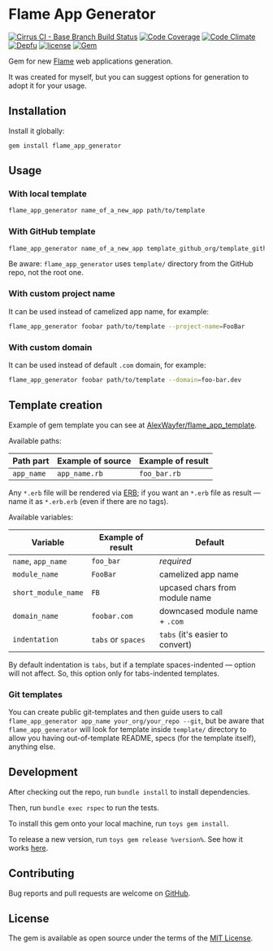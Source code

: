 # Flame App Generator

[![Cirrus CI - Base Branch Build Status](https://img.shields.io/cirrus/github/AlexWayfer/flame_app_generator?style=flat-square)](https://cirrus-ci.com/github/AlexWayfer/flame_app_generator)
[![Code Coverage](https://img.shields.io/codeclimate/coverage/AlexWayfer/flame_app_generator?style=flat-square)](https://codeclimate.com/github/AlexWayfer/flame_app_generator/code)
[![Code Climate](https://img.shields.io/codeclimate/maintainability/AlexWayfer/flame_app_generator.svg?style=flat-square)](https://codeclimate.com/github/AlexWayfer/flame_app_generator)
[![Depfu](https://img.shields.io/depfu/AlexWayfer/flame_app_generator?style=flat-square)](https://depfu.com/repos/github/AlexWayfer/flame_app_generator)
[![license](https://img.shields.io/github/license/AlexWayfer/flame_app_generator.svg?style=flat-square)](LICENSE.txt)
[![Gem](https://img.shields.io/gem/v/flame_app_generator.svg?style=flat-square)](https://rubygems.org/gems/flame_app_generator)

Gem for new [Flame](https://github.com/AlexWayfer/flame) web applications generation.

It was created for myself, but you can suggest options for generation to adopt it for your usage.

## Installation

Install it globally:

```shell
gem install flame_app_generator
```

## Usage

### With local template

```sh
flame_app_generator name_of_a_new_app path/to/template
```

### With GitHub template

```sh
flame_app_generator name_of_a_new_app template_github_org/template_github_repo --git
```

Be aware: `flame_app_generator` uses `template/` directory from the GitHub repo, not the root one.

### With custom project name

It can be used instead of camelized app name, for example:

```sh
flame_app_generator foobar path/to/template --project-name=FooBar
```

### With custom domain

It can be used instead of default `.com` domain, for example:

```sh
flame_app_generator foobar path/to/template --domain=foo-bar.dev
```

## Template creation

Example of gem template you can see at [AlexWayfer/flame_app_template](https://github.com/AlexWayfer/flame_app_template).

Available paths:

| Path part  | Example of source | Example of result |
| ---------- | ----------------- | ----------------- |
| `app_name` | `app_name.rb`     | `foo_bar.rb`      |

Any `*.erb` file will be rendered via [ERB](https://ruby-doc.org/stdlib/libdoc/erb/rdoc/ERB.html);
if you want an `*.erb` file as result — name it as `*.erb.erb` (even if there are no tags).

Available variables:

| Variable            | Example of result  | Default                         |
| ------------------- | ------------------ | ------------------------------- |
| `name`, `app_name`  | `foo_bar`          | _required_                      |
| `module_name`       | `FooBar`           | camelized app name              |
| `short_module_name` | `FB`               | upcased chars from module name  |
| `domain_name`       | `foobar.com`       | downcased module name + `.com`  |
| `indentation`       | `tabs` or `spaces` | `tabs` (it's easier to convert) |

By default indentation is `tabs`, but if a template spaces-indented — option will not affect.
So, this option only for tabs-indented templates.

### Git templates

You can create public git-templates and then guide users to call
`flame_app_generator app_name your_org/your_repo --git`,
but be aware that `flame_app_generator` will look for template inside `template/` directory
to allow you having out-of-template README, specs (for the template itself), anything else.

## Development

After checking out the repo, run `bundle install` to install dependencies.

Then, run `bundle exec rspec` to run the tests.

To install this gem onto your local machine, run `toys gem install`.

To release a new version, run `toys gem release %version%`.
See how it works [here](https://github.com/AlexWayfer/gem_toys#release).

## Contributing

Bug reports and pull requests are welcome
on [GitHub](https://github.com/AlexWayfer/flame_app_generator).

## License

The gem is available as open source under the terms of the
[MIT License](https://opensource.org/licenses/MIT).
